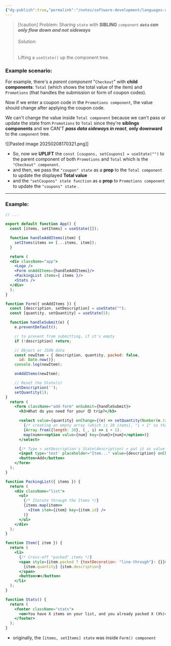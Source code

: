 ```yaml
---
{"dg-publish":true,"permalink":"/notes/software-development/languages-and-frameworks/web-development/front-end/react-js/001-react-fundamentals/005-state/008-lifting-state-up/","tags":["programming","ReactJS","javascript","state","liftingup"],"created":"2025-07-13T15:25:33.879+08:00"}
---
```



> [!caution] Problem:
> Sharing `state` with __SIBLING__ `component`
> ___`data` can only flow down and not sideways___
> ###### Solution:
> Lifting a `useState()` up the component tree.

### Example scenario:
For example, there's a _parent component_ "`Checkout`" with __child components__: `Total` (which shows the total value of the item) and `Promotions` (that handles the submission or form of coupon codes).

Now if we enter a coupon code in the `Promotions component`, the value should change after applying the coupon code.

We can't change the value inside `Total component` because we can't pass or update the state from `Promotions` to `Total` since they're __siblings components__ and we CAN'T ___pass data sideways in react___, __only downward__ to the `component` tree.

![[Pasted image 20250208170321.png]]

- So, now we __UPLIFT__ the `const [coupons, setCoupons] = useState("")` to the parent component of both `Promotions` and `Total` which is the `"Checkout" component`.
- and then, we pass the `"coupon" state` as  a __prop__ to the `Total component` to update the displayed __Total value__
- and the `"setCoupons" state function` as a __prop__ to `Promotions component` to update the `"coupons" state` .

---

### Example:

```jsx
// ...

export default function App() {
  const [items, setItems] = useState([]);

  function handleAddItems(item) {
    setItems(items => [...items, item]);
  }

  return (
  <div className="app">
    <Logo />
    <Form onAddItems={handleAddItems}/>
    <PackingList items={ items }/>
    <Stats />
  </div>
  );
}

function Form({ onAddItems }) {
  const [description, setDescription] = useState("");
  const [quantity, setQuantity] = useState(5);

  function handleSubmit(e) {
    e.preventDefault();

    // to prevent from submitting, if it's empty
    if (!description) return;

    // Object or JSON data
    const newItem = { description, quantity, packed: false,
      id: Date.now()};
    console.log(newItem);

    onAddItems(newItem);

    // Reset the State(s)
    setDescription('');
    setQuantity(1);
}
  return (
    <form className="add-form" onSubmit={handleSubmit}>
      <h3>What do you need for your 😍 trip?</h3>

      <select value={quantity} onChange={(e) => setQuantity(Number(e.target.value))}>
        {/* creating an empty array (which is 20 items), "i + 1" so that it would start at 1 and not 0 */}
        {Array.from({length: 20}, (_, i) => i + 1).
        map(num=><option value={num} key={num}>{num}</option>)}
      </select>

      {/* Type > setDescription's State(description) > put it as value */}
      <input type='text' placeholder="Item..." value={description} onChange={(e) => setDescription(e.target.value)}/>
      <button>Add</button>
    </form>
  );
}

function PackingList({ items }) {
  return (
    <div className="list">
      <ul>
        {/* Iterate through the Items */}
        {items.map(item=>
          <Item item={item} key={item.id} />
        )}
      </ul>
    </div>
  );
}

function Item({ item }) {
  return (
    <li>
      {/* Cross-off "packed" items */}
      <span style={item.packed ? {textDecoration: "line-through"}: {}}>
        {item.quantity} {item.description}
      </span>
      <button>❌</button>
    </li>
  );
}

function Stats() {
  return (
    <footer className="stats">
      <em>You have X items on your list, and you already packed X (X%)</em>
    </footer>
  );
}
```
- originally, the `[items, setItems] state` was inside `Form() component`

